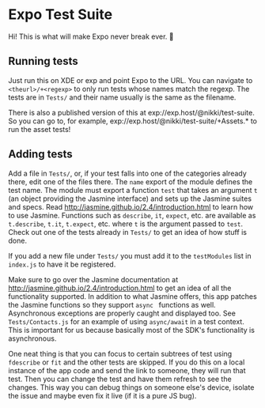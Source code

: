 # Expo Test Suite

Hi! This is what will make Expo never break ever. 🙏


## Running tests

Just run this on XDE or exp and point Expo to the URL. You can navigate to `<theurl>/+<regexp>` to only run tests whose names match the regexp. The tests are in `Tests/` and their name usually is the same as the filename.

There is also a published version of this at exp://exp.host/@nikki/test-suite. So you can go to, for example, exp://exp.host/@nikki/test-suite/+Assets.* to run the asset tests!


## Adding tests

Add a file in `Tests/`, or, if your test falls into one of the categories already there, edit one of the files there. The `name` export of the module defines the test name. The module must export a function `test` that takes an argument `t` (an object providing the Jasmine interface) and sets up the Jasmine suites and specs. Read http://jasmine.github.io/2.4/introduction.html to learn how to use Jasmine. Functions such as `describe`, `it`, `expect`, etc. are available as `t.describe`, `t.it`, `t.expect`, etc. where `t` is the argument passed to `test`. Check out one of the tests already in `Tests/` to get an idea of how stuff is done.

If you add a new file under `Tests/` you must add it to the `testModules` list in `index.js` to have it be registered.

Make sure to go over the Jasmine documentation at http://jasmine.github.io/2.4/introduction.html to get an idea of all the functionality supported. In addition to what Jasmine offers, this app patches the Jasmine functions so they support `async ` functions as well. Asynchronous exceptions are properly caught and displayed too. See `Tests/Contacts.js` for an example of using `async/await` in a test context. This is important for us because basically most of the SDK's functionality is asynchronous.

One neat thing is that you can focus to certain subtrees of test using `fdescribe` or `fit` and the other tests are skipped. If you do this on a local instance of the app code and send the link to someone, they will run that test. Then you can change the test and have them refresh to see the changes. This way you can debug things on someone else's device, isolate the issue and maybe even fix it live (if it is a pure JS bug).

